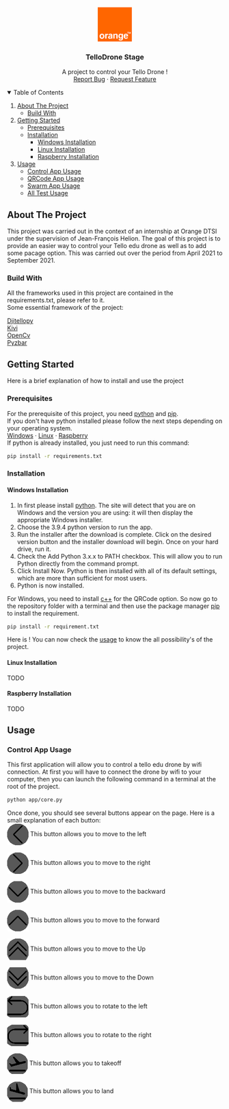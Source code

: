 <!-- Project Intro -->
<br />
<p align="center">
    <a href="https://github.com/despire907/TelloDroneStage">
        <img src="images/logo.png" alt="Logo" width="80" height="80">
    </a>
    <h3 align="center">TelloDrone Stage</h3>
    <p align="center">
        A project to control your Tello Drone !
        <br />
        <a href="https://github.com/despire907/TelloDroneStage/issues">Report Bug</a>
        ·
        <a href="https://github.com/despire907/TelloDroneStage/issues">Request Feature</a>
    </p>
</p>

<!-- Table of Contents -->
<details open="open">
    <summary>Table of Contents</summary>
    <ol>
        <li>
            <a href="#about-the-project">About The Project</a>
            <ul>
                <li><a href="#build-with">Build With</a> </li>
            </ul>
        </li>
        <li>
            <a href="#getting-started">Getting Started</a>
            <ul>
                <li><a href="#prerequisites">Prerequisites</a></li>
                <li>
                    <a href="#installation">Installation</a>
                    <ul>
                        <li><a href="#windows-installation">Windows Installation</a></li>
                        <li><a href="#linux-installation">Linux Installation</a></li>
                        <li><a href="#raspberry-installation">Raspberry Installation</a></li>
                    </ul>
                </li>
            </ul>
        </li>
        <li>
            <a href="#usage">Usage</a>
            <ul>
                <li><a href="#app-usage">Control App Usage</a></li>
                <li><a href="#qrcode-app-usage">QRCode App Usage</a></li>
                <li><a href="#swarm-app-usage">Swarm App Usage</a></li>
                <li><a href="#test-usage">All Test Usage</a></li>
            </ul>
        </li>
    </ol>
</details>

<!-- About The Project -->
## About The Project

This project was carried out in the context of an internship at Orange DTSI under the supervision of Jean-François Helion.
The goal of this project is to provide an easier way to control your Tello edu drone as well as to add some pacage option.
This was carried out over the period from April 2021 to September 2021.

### Build With

All the frameworks used in this project are contained in the requirements.txt, please refer to it.
<br />Some essential framework of the project:

<a href="https://pypi.org/project/djitellopy/">Djitellopy</a>
<br />
<a href="https://kivy.org/#home">Kivi</a>
<br />
<a href="https://pypi.org/project/opencv-python/">OpenCv</a>
<br />
<a href="https://pypi.org/project/pyzbar/">Pyzbar</a>

<!-- youtube url: https://youtu.be/2l2CBuHc2kU -->


## Getting Started

Here is a brief explanation of how to install and use the project

### Prerequisites

For the prerequisite of this project, you need [python](https://www.python.org/downloads/) and [pip](https://pip.pypa.io/en/stable/).
<br/>If you don't have python installed please follow the next steps depending on your operating system. 
<br/>[Windows](#windows-installation) · [Linux](#linux-installation) · [Raspberry](#raspberry-installation)
<br/>If python is already installed, you just need to run this command:
<br/>
```Bash
pip install -r requirements.txt
```

### Installation

#### Windows Installation
1. In first please install [python](https://www.python.org/downloads/). The site will detect that you are on Windows and the version you are using: it will then display the appropriate Windows installer.
2. Choose the 3.9.4 python version to run the app.
3. Run the installer after the download is complete. Click on the desired version button and the installer download will begin. Once on your hard drive, run it.
4. Check the Add Python 3.x.x to PATH checkbox. This will allow you to run Python directly from the command prompt.
5. Click Install Now. Python is then installed with all of its default settings, which are more than sufficient for most users.
6. Python is now installed.

For Windows, you need to install [c++](https://www.microsoft.com/fr-FR/download/details.aspx?id=40784) for the QRCode option.
So now go to the repository folder with a terminal and then use the package manager [pip](https://pip.pypa.io/en/stable/) to install the requirement.
```Bash
pip install -r requirement.txt
```
Here is ! You can now check the [usage](https://github.com/despire907/TelloDroneStage#usage) to know the all possibility's of the project.
#### Linux Installation
TODO

#### Raspberry Installation 
TODO

## Usage

### Control App Usage

This first application will allow you to control a tello edu drone by wifi connection. At first you will have to connect the drone by wifi to your computer, then you can launch the following command in a terminal at the root of the project.

```Bash
python app/core.py
```
Once done, you should see several buttons appear on the page. Here is a small explanation of each button:
<br/><img src="app/Resources/img/icons8-back-50.png" alt="Move Left" align="center"> This button allows you to move to the left
<br/><br/><img src="app/Resources/img/icons8-forward-50.png" alt="Move Right" align="center"> This button allows you to move to the right
<br/><br/><img src="app/Resources/img/icons8-expand-arrow-50.png" alt="Move Backward" align="center"> This button allows you to move to the backward
<br/><br/><img src="app/Resources/img/icons8-collapse-arrow-50.png" alt="Move Forward" align="center"> This button allows you to move to the forward
<br/><br/><img src="app/Resources/img/icons8-double-up-50.png" alt="Move Up" align="center"> This button allows you to move to the Up
<br/><br/><img src="app/Resources/img/icons8-double-down-50.png" alt="Move Down" align="center"> This button allows you to move to the Down
<br/><br/><img src="app/Resources/img/icons8-u-turn-to-left-50.png" alt="Rotate Left" align="center"> This button allows you to rotate to the left
<br/><br/><img src="app/Resources/img/icons8-u-turn-to-right-50.png" alt="Rotate Right" align="center"> This button allows you to rotate to the right
<br/><br/><img src="app/Resources/img/outline_flight_takeoff_black_48dp.png" alt="Takeoff" align="center"> This button allows you to takeoff
<br/><br/><img src="app/Resources/img/outline_flight_land_black_48dp.png" alt="Land" align="center"> This button allows you to land



<!--
### Control drone with keyboard

This first program is to control the tello drone with your keyboard.
In first connect drone wifi to your computer and then run this command on the root directory.

```bash
python test/test.py 
```

#### Keyboard usage

Z: go up

S: go down

Q: rotate clockwise

D: rotate counter clockwise

UP Arrow: go forward

Down Arrow: go backward

Left Arrow: go left

Right Arrow: go right

A: land

E: takeoff

### FaceTracking with drone

This second program is to control the tello drone with your face.
In first connect drone wifi to your computer and then run this command on the root directory.
This program doesn't work very well.

```bash
python test/FaceTrackingTest.py
```

### QRCode with drone

this third program is to control the tello drone with QRCode.
In first connect drone wifi to your computer and then run this command on the root directory.

```bash
python test/QrCodeTracking.py
```

This program need QRCode to do something. So go to the test/Ressources/QRCode/ and take one or more QRCode.
You simply need to show the QRCode to the drone and the drone do the QRCode command.

### Application to control drone

This program is to control the tello drone with button and keyboard.
In first connect drone wifi to your computer and then run this command.

```bash
python app/core.py
```
-->